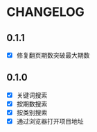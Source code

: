 # CHANGELOG

## 0.1.1
- [x] 修复翻页期数突破最大期数


## 0.1.0
- [x] 关键词搜索
- [x] 按期数搜索
- [x] 按类别搜索
- [x] 通过浏览器打开项目地址
